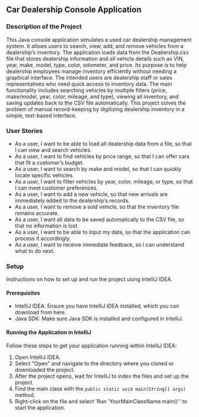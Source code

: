 ## Car Dealership Console Application

### Description of the Project

This Java console application simulates a used car dealership management system. It allows users to search, view, add, and remove vehicles from a dealership’s inventory. 
The application loads data from the Dealiership.csv file that stores dealership information and all vehicle details such as VIN, year, make, model, type, color, odometer, and price. Its purpose is to help dealership employees manage inventory efficiently without needing a graphical interface. The intended users are dealership staff or sales representatives who need quick access to inventory data. 
The main functionality includes searching vehicles by multiple filters (price, make/model, year, color, mileage, and type), viewing all inventory, and saving updates back to the CSV file automatically. This project solves the problem of manual record-keeping by digitizing dealership inventory in a simple, text-based interface.

### User Stories

- As a user, I want to be able to load all dealership data from a file, so that I can view and search vehicles.
- As a user, I want to find vehicles by price range, so that I can offer cars that fit a customer’s budget.
- As a user, I want to search by make and model, so that I can quickly locate specific vehicles.
- As a user, I want to filter vehicles by year, color, mileage, or type, so that I can meet customer preferences.
- As a user, I want to add a new vehicle, so that new arrivals are immediately added to the dealership’s records.
- As a user, I want to remove a sold vehicle, so that the inventory file remains accurate.
- As a user, I want all data to be saved automatically to the CSV file, so that no information is lost.
- As a user, I want to be able to input my data, so that the application can process it accordingly.
- As a user, I want to receive immediate feedback, so I can understand what to do next.

### Setup
Instructions on how to set up and run the project using IntelliJ IDEA.

#### Prerequisites
- IntelliJ IDEA: Ensure you have IntelliJ IDEA installed, which you can download from here.
- Java SDK: Make sure Java SDK is installed and configured in IntelliJ.
  
#### Running the Application in IntelliJ
Follow these steps to get your application running within IntelliJ IDEA:
1. Open IntelliJ IDEA.
2. Select "Open" and navigate to the directory where you cloned or downloaded the project.
3. After the project opens, wait for IntelliJ to index the files and set up the project.
4. Find the main class with the `public static void main(String[] args)` method.
5. Right-click on the file and select 'Run 'YourMainClassName.main()'' to start the application.
